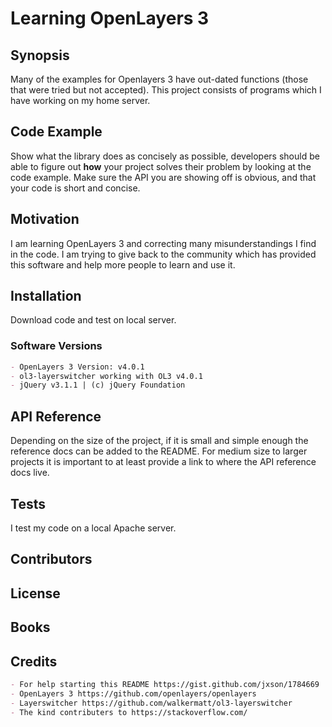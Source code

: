 # Learning OpenLayers 3

## Synopsis

Many of the examples for Openlayers 3 have out-dated functions (those that were tried but not accepted). This project consists of programs which I have working on my home server.

## Code Example

Show what the library does as concisely as possible, developers should be able to figure out **how** your project solves their problem by looking at the code example. Make sure the API you are showing off is obvious, and that your code is short and concise.

## Motivation

I am learning OpenLayers 3 and correcting many misunderstandings I find in the code. I am trying to give back to the community which has provided this software and help more people to learn and use it. 

## Installation

Download code and test on local server.
### Software Versions

```markdown
- OpenLayers 3 Version: v4.0.1
- ol3-layerswitcher working with OL3 v4.0.1
- jQuery v3.1.1 | (c) jQuery Foundation
```

## API Reference

Depending on the size of the project, if it is small and simple enough the reference docs can be added to the README. For medium size to larger projects it is important to at least provide a link to where the API reference docs live.

## Tests

I test my code on a local Apache server.

## Contributors



## License

## Books 


## Credits
```markdown
- For help starting this README https://gist.github.com/jxson/1784669
- OpenLayers 3 https://github.com/openlayers/openlayers
- Layerswitcher https://github.com/walkermatt/ol3-layerswitcher
- The kind contributers to https://stackoverflow.com/
```
